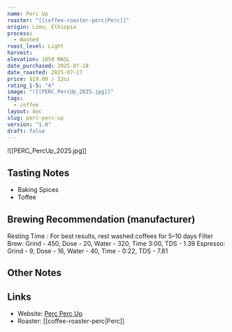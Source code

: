 ```yaml
---
name: Perc Up
roaster: "[[coffee-roaster-perc|Perc]]"
origin: Limu, Ethiopia
process:
  - Washed
roast_level: Light
harvest: 
elevation: 1850 MASL
date_purchased: 2025-07-18
date_roasted: 2025-07-17
price: $19.00 / 12oz
rating_1-5: "4"
image: "![[PERC_PercUp_2025.jpg]]"
tags:
  - coffee
layout: doc
slug: perc-perc-up
version: "1.0"
draft: false
---
```

![[PERC_PercUp_2025.jpg]]

## Tasting Notes
- Baking Spices
- Toffee

## Brewing Recommendation (manufacturer)
Resting Time : For best results, rest washed coffees for 5–10 days
Filter Brew: Grind - 450, Dose - 20, Water - 320, Time 3:00, TDS - 1.39
Espresso: Grind - 9, Dose - 16, Water - 40, Time - 0:22, TDS - 7.81

## Other Notes


## Links
- Website: [Perc Perc Up](https://perccoffee.com/products/perc-up?variant=44057097503034)
- Roaster: [[coffee-roaster-perc|Perc]]
